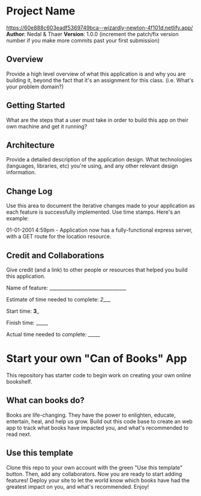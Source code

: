 # Project Name

https://60e888c603eadf5369749bca--wizardly-newton-4f101d.netlify.app/
**Author**: Nedal & Thaer
**Version**: 1.0.0 (increment the patch/fix version number if you make more commits past your first submission)

## Overview
 Provide a high level overview of what this application is and why you are building it, beyond the fact that it's an assignment for this class. (i.e. What's your problem domain?) 

## Getting Started
What are the steps that a user must take in order to build this app on their own machine and get it running? 

## Architecture
 Provide a detailed description of the application design. What technologies (languages, libraries, etc) you're using, and any other relevant design information. 

## Change Log
 Use this area to document the iterative changes made to your application as each feature is successfully implemented. Use time stamps. Here's an example:

01-01-2001 4:59pm - Application now has a fully-functional express server, with a GET route for the location resource. 

## Credit and Collaborations
 Give credit (and a link) to other people or resources that helped you build this application. 

Name of feature: ________________________________

Estimate of time needed to complete: _2____

Start time: __3___

Finish time: _____

Actual time needed to complete: _____




# Start your own "Can of Books" App

This repository has starter code to begin work on creating your own online bookshelf.

## What can books do?

Books are life-changing. They have the power to enlighten, educate, entertain, heal, and help us grow. Build out this code base to create an web app to track what books have impacted you, and what's recommended to read next.

## Use this template

Clone this repo to your own account with the green "Use this template" button. Then, add any collaborators. Now you are ready to start adding features! Deploy your site to let the world know which books have had the greatest impact on you, and what's recommended. Enjoy!
